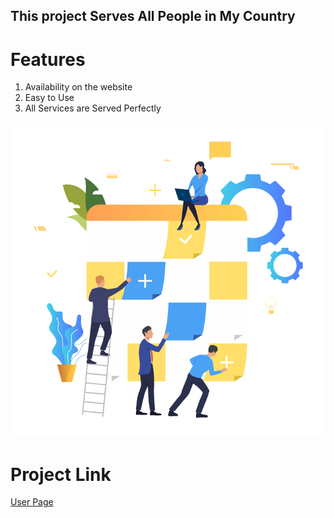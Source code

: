 ## This project Serves All People in My Country

# Features
  1. Availability on the website
  2. Easy to Use
  3. All Services are Served Perfectly

![Login Background](https://github.com/ServiceManger/MyService/blob/master/MyService/wwwroot/img/bg-login.png)

# Project Link
[User Page](https://zikomselwi.github.io/stocker-1.0.0)
